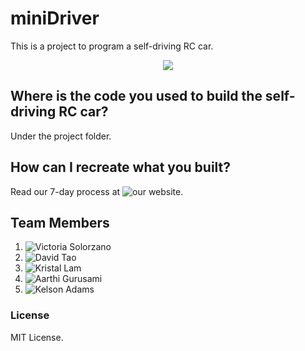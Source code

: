 # miniDriver
This is a project to program a self-driving RC car.

<div style="text-align: center;"><img src="http://minidriver.herokuapp.com/assets/team-b0fb80a6c9e8b70edd3d32aea6e3bd9572abd787adfe4938876cc66c2e577f59.jpg"></div>

## Where is the code you used to build the self-driving RC car?
Under the project folder.

## How can I recreate what you built?
Read our 7-day process at ![our website](http://minidriver.herokuapp.com/).

## Team Members
1. ![Victoria Solorzano](https://github.com/vic8722)
2. ![David Tao](https://github.com/taodav)
3. ![Kristal Lam](https://github.com/Kristallam)
4. ![Aarthi Gurusami](https://github.com/agurusa)
5. ![Kelson Adams](https://github.com/kelsonic)

### License
MIT License.